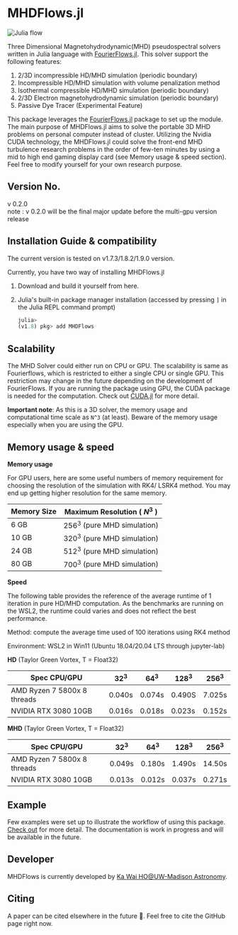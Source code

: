 # MHDFlows.jl
![Julia flow](img/TG_Instability.gif)

Three Dimensional Magnetohydrodynamic(MHD) pseudospectral solvers written in Julia language with <a href="http://github.com/FourierFlows/FourierFlows.jl">FourierFlows.jl</a>. This solver support the following features:

1. 2/3D incompressible HD/MHD simulation (periodic boundary)
3. Incompressible  HD/MHD simulation with volume penalization method
4. Isothermal compressible  HD/MHD simulation (periodic boundary)
5. 2/3D Electron magnetohydrodynamic simulation (periodic boundary)
6. Passive Dye Tracer (Experimental Feature)

This package leverages the [FourierFlows.jl](http://github.com/FourierFlows/FourierFlows.jl) package to set up the module. The main purpose of MHDFlows.jl aims to solve the portable 3D MHD problems on personal computer instead of cluster. Utilizing the Nvidia CUDA technology, the MHDFlows.jl could solve the front-end MHD turbulence research problems in the order of few-ten minutes by using a mid to high end gaming display card (see Memory usage & speed section). Feel free to modify yourself for your own research purpose.

## Version No.
v 0.2.0  
note : v 0.2.0 will be the final major update before the multi-gpu version release 

## Installation Guide & compatibility 
The current version is tested on v1.7.3/1.8.2/1.9.0 version.

Currently, you have two way of installing MHDFlows.jl

1. Download and build it yourself from here. 

2. Julia's built-in package manager installation (accessed by pressing `]` in the Julia REPL command prompt)

   ```julia
   julia>
   (v1.8) pkg> add MHDFlows
   ```


## Scalability 
The MHD Solver could either run on CPU or GPU. The scalability is same as Fourierflows, which is restricted to either a single CPU or single GPU. This restriction may change in the future depending on the development of FourierFlows. If you are running the package using GPU, the CUDA package is needed for the computation. Check out [CUDA.jl](https://juliagpu.github.io/CUDA.jl/stable/lib/driver/#Device-Management) for more detail. 

**Important note**: As this is a 3D solver, the memory usage and computational time scale as `N^3` (at least). Beware of the memory usage especially when you are using the GPU. 

## Memory usage & speed

**Memory usage**

For GPU users, here are some useful numbers of memory requirement for choosing the resolution of the simulation with RK4/ LSRK4 method. You may end up getting higher resolution for the same memory.

| Memory Size | Maximum Resolution ( $N^3$ )  |
| ----------- | ------------------------------|
| 6 GB        | $256^3$ (pure MHD simulation) |
| 10 GB       | $320^3$ (pure MHD simulation) |
| 24 GB       | $512^3$ (pure MHD simulation) |
| 80 GB       | $700^3$ (pure MHD simulation) |

**Speed**

The following table provides the reference of the average runtime of 1 iteration in pure HD/MHD computation. As the benchmarks are running on the WSL2, the runtime could varies and does not reflect the best performance.

Method: compute the average time used of 100 iterations using RK4 method

Environment: WSL2 in Win11 (Ubuntu 18.04/20.04 LTS through jupyter-lab)

**HD** (Taylor Green Vortex, T = Float32)

| Spec CPU/GPU                | $32^3$ | $64^3$ | $128^3$ | $256^3$ |
| --------------------------- | ------ | ------ | ------- | ------- |
| AMD Ryzen 7 5800x 8 threads | 0.040s | 0.074s | 0.490S  | 7.025s  |
| NVIDIA RTX 3080 10GB        | 0.016s | 0.018s | 0.023s  | 0.152s  |

**MHD** (Taylor Green Vortex, T = Float32)

| Spec CPU/GPU                | $32^3$ | $64^3$ | $128^3$ | $256^3$ |
| --------------------------- | ------ | ------ | ------- | ------- |
| AMD Ryzen 7 5800x 8 threads | 0.049s | 0.180s | 1.490s  | 14.50s  |
| NVIDIA RTX 3080 10GB        | 0.013s | 0.012s | 0.037s  | 0.271s  |

## Example
Few examples were set up to illustrate the workflow of using this package. [Check out](https://github.com/MHDFlows/MHDFlows-Example) for more detail.  The documentation is work in progress and will be available in the future. 

## Developer
MHDFlows is currently developed by [Ka Wai HO@UW-Madison Astronomy](https://scholar.google.com/citations?user=h2j8wbYAAAAJ&hl=en).

## Citing
A paper can be cited elsewhere in the future :slightly_smiling_face:. Feel free to cite the GitHub page right now. 

